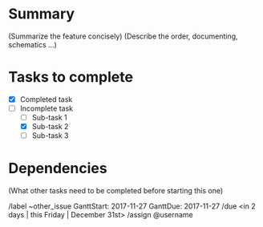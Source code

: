 # Summary

(Summarize the feature concisely)
(Describe the order, documenting, schematics ...)

# Tasks to complete

- [x] Completed task
- [ ] Incomplete task
    - [ ] Sub-task 1
    - [x] Sub-task 2
    - [ ] Sub-task 3

# Dependencies

(What other tasks need to be completed before starting this one)

/label ~other_issue
GanttStart: 2017-11-27
GanttDue: 2017-11-27
/due <in 2 days | this Friday | December 31st>
/assign @username
